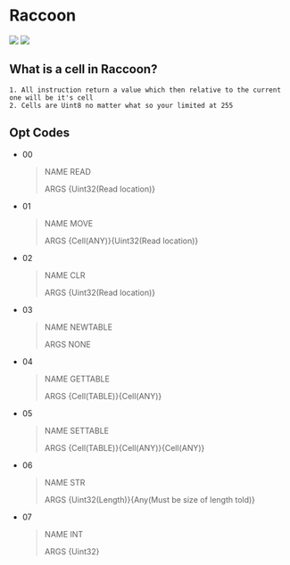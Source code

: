 # Raccoon
<a href="https://www.lua.org/"><img src="https://img.shields.io/badge/Lua-5.4-blue"></a>
<a href="https://github.com/TheOfficialSeb/Raccoon"><img src="https://img.shields.io/badge/Raccoon-BETA-blue"></a>
## What is a cell in Raccoon?
	1. All instruction return a value which then relative to the current one will be it's cell
	2. Cells are Uint8 no matter what so your limited at 255
## Opt Codes
- 00
	> NAME READ
	> 
	> ARGS {Uint32(Read location)}
- 01
	> NAME MOVE
	> 
	> ARGS {Cell(ANY)}{Uint32(Read location)}
- 02
	> NAME CLR
	> 
	> ARGS {Uint32(Read location)}
- 03
	> NAME NEWTABLE
	> 
	> ARGS NONE
- 04
	> NAME GETTABLE
	> 
	> ARGS {Cell(TABLE)}{Cell(ANY)}
- 05
	> NAME SETTABLE
	> 
	> ARGS {Cell(TABLE)}{Cell(ANY)}{Cell(ANY)}
- 06
	> NAME STR
	> 
	> ARGS {Uint32(Length)}{Any(Must be size of length told)}
- 07
	> NAME INT
	> 
	> ARGS {Uint32}
